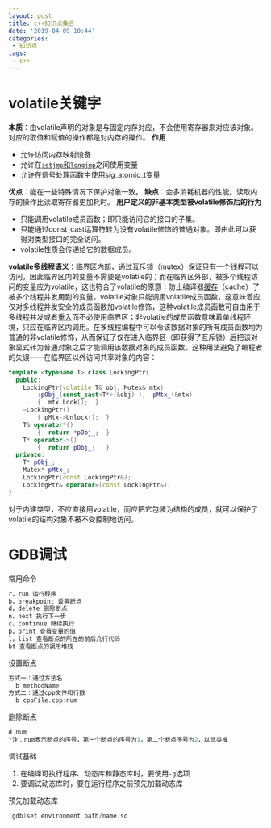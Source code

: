 ```yaml
---
layout: post
title: c++知识点集合
date: '2019-04-09 10:44'
categories: 
 - 知识点
tags:
 - c++
---
```


# volatile关键字

**本质**：由volatile声明的对象是与固定内存对应，不会使用寄存器来对应该对象。对应的取值和赋值的操作都是对内存的操作。
**作用**

- 允许访问内存映射设备
- 允许在[`setjmp`和`longjmp`](https://zh.wikipedia.org/wiki/Setjmp.h "Setjmp.h")之间使用变量
- 允许在信号处理函数中使用sig_atomic_t变量

**优点**：能在一些特殊情况下保护对象一致。
**缺点**：会多消耗机器的性能。读取内存的操作比读取寄存器更加耗时。
**用户定义的非基本类型被volatile修饰后的行为**

- 只能调用volatile成员函数；即只能访问它的接口的子集。
- 只能通过const_cast运算符转为没有volatile修饰的普通对象。即由此可以获得对类型接口的完全访问。
- volatile性质会传递给它的数据成员。

**volatile多线程语义**：[临界区](https://zh.wikipedia.org/wiki/%E4%B8%B4%E7%95%8C%E5%8C%BA "临界区")内部，通过[互斥锁](https://zh.wikipedia.org/wiki/%E4%BA%92%E6%96%A5%E9%94%81 "互斥锁")（mutex）保证只有一个线程可以访问，因此临界区内的变量不需要是volatile的；而在临界区外部，被多个线程访问的变量应为volatile，这也符合了volatile的原意：防止编译器[缓存](https://zh.wikipedia.org/wiki/%E7%BC%93%E5%AD%98 "缓存")（cache）了被多个线程并发用到的变量。volatile对象只能调用volatile成员函数，这意味着应仅对多线程并发安全的成员函数加volatile修饰，这种volatile成员函数可自由用于多线程并发或者[重入](https://zh.wikipedia.org/wiki/%E5%8F%AF%E9%87%8D%E5%85%A5 "可重入")而不必使用临界区；非volatile的成员函数意味着单线程环境，只应在临界区内调用。在多线程编程中可以令该数据对象的所有成员函数均为普通的非volatile修饰，从而保证了仅在进入临界区（即获得了互斥锁）后把该对象显式转为普通对象之后才能调用该数据对象的成员函数。这种用法避免了编程者的失误——在临界区以外访问共享对象的内容：

```cpp
template <typename T> class LockingPtr{
  public:
    LockingPtr(volatile T& obj, Mutex& mtx)
        :pObj_(const_cast<T*>(&obj) ),  pMtx_(&mtx)
        {  mtx.Lock();  }
    ~LockingPtr()
        { pMtx->Unlock();  }
    T& operator*()
        {  return *pObj_;  }
    T* operator->()
        {  return pObj_;   }
  private:
    T* pObj_;
    Mutex* pMtx_;
    LockingPtr(const LockingPtr&);
    LockingPtr& operator=(const LockingPtr&);
}
```

对于内建类型，不应直接用volatile，而应把它包装为结构的成员，就可以保护了volatile的结构对象不被不受控制地访问。

# GDB调试

常用命令

```cpp
r，run 运行程序
b，breakpoint 设置断点
d，delete 删除断点
n，next 执行下一步
c，continue 继续执行
p，print 查看变量的值
l，list 查看断点的所在的前后几行代码
bt 查看断点的调用堆栈
```

设置断点

```cpp
方式一：通过方法名
  b methodName
方式二：通过cpp文件和行数
  b cppFile.cpp:num
```

删除断点

```cpp
d num
*注：num表示断点的序号，第一个断点的序号为1，第二个断点序号为2，以此类推
```

调试基础
1. 在编译可执行程序、动态库和静态库时，要使用`-g`选项
2. 要调试动态库时，要在运行程序之前预先加载动态库

预先加载动态库
```cpp
(gdb)set environment path/name.so
```
